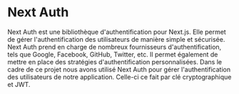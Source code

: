 # Next Auth

Next Auth est une bibliothèque d'authentification pour Next.js. Elle permet de gérer l'authentification des utilisateurs de manière simple et sécurisée. Next Auth prend en charge de nombreux fournisseurs d'authentification, tels que Google, Facebook, GitHub, Twitter, etc. Il permet également de mettre en place des stratégies d'authentification personnalisées. Dans le cadre de ce projet nous avons utilisé Next Auth pour gérer l'authentification des utilisateurs de notre application. Celle-ci ce fait par clé cryptographique et JWT.
